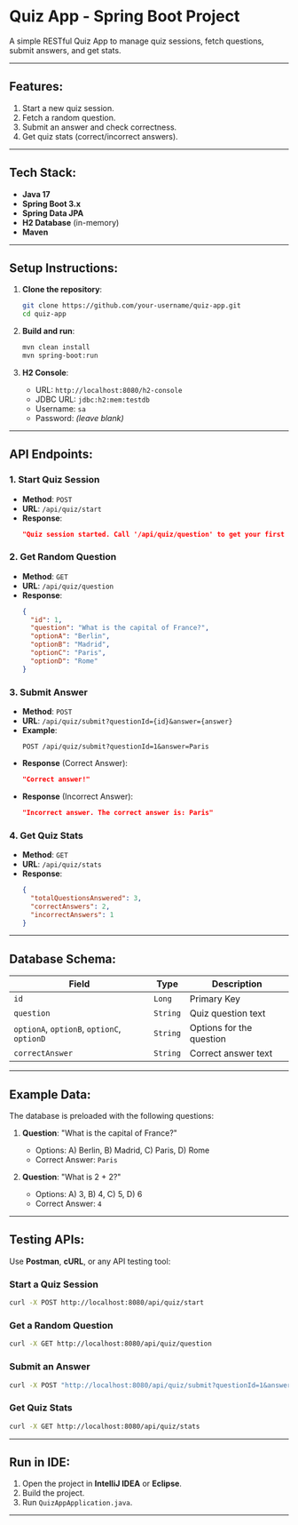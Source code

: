 # Quiz App - Spring Boot Project

A simple RESTful Quiz App to manage quiz sessions, fetch questions, submit answers, and get stats.

---

## Features:
1. Start a new quiz session.
2. Fetch a random question.
3. Submit an answer and check correctness.
4. Get quiz stats (correct/incorrect answers).

---

## Tech Stack:
- **Java 17**
- **Spring Boot 3.x**
- **Spring Data JPA**
- **H2 Database** (in-memory)
- **Maven**

---

## Setup Instructions:

1. **Clone the repository**:
   ```bash
   git clone https://github.com/your-username/quiz-app.git
   cd quiz-app
   ```

2. **Build and run**:
   ```bash
   mvn clean install
   mvn spring-boot:run
   ```

3. **H2 Console**:
   - URL: `http://localhost:8080/h2-console`
   - JDBC URL: `jdbc:h2:mem:testdb`
   - Username: `sa`
   - Password: *(leave blank)*

---

## API Endpoints:

### 1. Start Quiz Session
- **Method**: `POST`  
- **URL**: `/api/quiz/start`  
- **Response**:
    ```json
    "Quiz session started. Call '/api/quiz/question' to get your first question."
    ```

### 2. Get Random Question
- **Method**: `GET`  
- **URL**: `/api/quiz/question`  
- **Response**:
    ```json
    {
      "id": 1,
      "question": "What is the capital of France?",
      "optionA": "Berlin",
      "optionB": "Madrid",
      "optionC": "Paris",
      "optionD": "Rome"
    }
    ```

### 3. Submit Answer
- **Method**: `POST`  
- **URL**: `/api/quiz/submit?questionId={id}&answer={answer}`  
- **Example**:
    ```
    POST /api/quiz/submit?questionId=1&answer=Paris
    ```
- **Response** (Correct Answer):
    ```json
    "Correct answer!"
    ```
- **Response** (Incorrect Answer):
    ```json
    "Incorrect answer. The correct answer is: Paris"
    ```

### 4. Get Quiz Stats
- **Method**: `GET`  
- **URL**: `/api/quiz/stats`  
- **Response**:
    ```json
    {
      "totalQuestionsAnswered": 3,
      "correctAnswers": 2,
      "incorrectAnswers": 1
    }
    ```

---

## Database Schema:

| **Field**          | **Type**    | **Description**         |
|---------------------|-------------|-------------------------|
| `id`               | `Long`      | Primary Key             |
| `question`         | `String`    | Quiz question text      |
| `optionA`, `optionB`, `optionC`, `optionD` | `String` | Options for the question |
| `correctAnswer`    | `String`    | Correct answer text     |

---

## Example Data:

The database is preloaded with the following questions:

1. **Question**: "What is the capital of France?"  
   - Options: A) Berlin, B) Madrid, C) Paris, D) Rome  
   - Correct Answer: `Paris`

2. **Question**: "What is 2 + 2?"  
   - Options: A) 3, B) 4, C) 5, D) 6  
   - Correct Answer: `4`

---

## Testing APIs:

Use **Postman**, **cURL**, or any API testing tool:

### Start a Quiz Session
```bash
curl -X POST http://localhost:8080/api/quiz/start
```

### Get a Random Question
```bash
curl -X GET http://localhost:8080/api/quiz/question
```

### Submit an Answer
```bash
curl -X POST "http://localhost:8080/api/quiz/submit?questionId=1&answer=Paris"
```

### Get Quiz Stats
```bash
curl -X GET http://localhost:8080/api/quiz/stats
```

---

## Run in IDE:

1. Open the project in **IntelliJ IDEA** or **Eclipse**.
2. Build the project.
3. Run `QuizAppApplication.java`.

---
